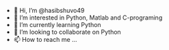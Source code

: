 - 👋 Hi, I’m @hasibshuvo49
- 👀 I’m interested in Python, Matlab and C-programing
- 🌱 I’m currently learning Python
- 💞️ I’m looking to collaborate on Python
- 📫 How to reach me ...

<!---
hasibshuvo49/hasibshuvo49 is a ✨ special ✨ repository because its `README.md` (this file) appears on your GitHub profile.
You can click the Preview link to take a look at your changes.
--->
